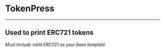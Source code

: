 # TokenPress

---

## Used to print ERC721 tokens

_Must include valid ERC721 as your base template_
